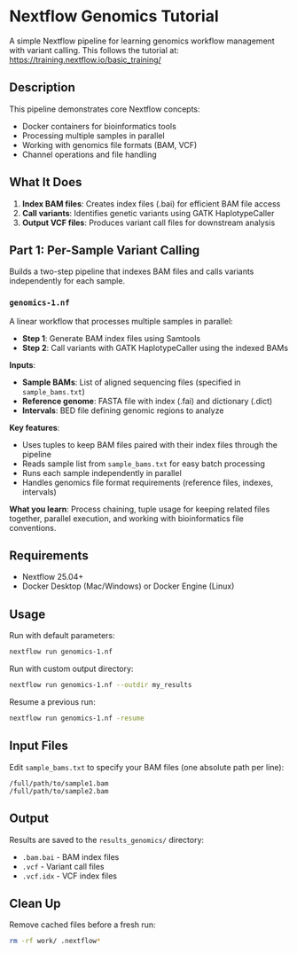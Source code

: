 # Nextflow Genomics Tutorial

A simple Nextflow pipeline for learning genomics workflow management with variant calling. This follows the tutorial at: https://training.nextflow.io/basic_training/

## Description

This pipeline demonstrates core Nextflow concepts:
* Docker containers for bioinformatics tools
* Processing multiple samples in parallel
* Working with genomics file formats (BAM, VCF)
* Channel operations and file handling

## What It Does

1. **Index BAM files**: Creates index files (.bai) for efficient BAM file access
2. **Call variants**: Identifies genetic variants using GATK HaplotypeCaller
3. **Output VCF files**: Produces variant call files for downstream analysis

## Part 1: Per-Sample Variant Calling

Builds a two-step pipeline that indexes BAM files and calls variants independently for each sample.

### `genomics-1.nf`

A linear workflow that processes multiple samples in parallel:
- **Step 1**: Generate BAM index files using Samtools
- **Step 2**: Call variants with GATK HaplotypeCaller using the indexed BAMs

**Inputs**:
- **Sample BAMs**: List of aligned sequencing files (specified in `sample_bams.txt`)
- **Reference genome**: FASTA file with index (.fai) and dictionary (.dict)
- **Intervals**: BED file defining genomic regions to analyze

**Key features**:
- Uses tuples to keep BAM files paired with their index files through the pipeline
- Reads sample list from `sample_bams.txt` for easy batch processing
- Runs each sample independently in parallel
- Handles genomics file format requirements (reference files, indexes, intervals)

**What you learn**: Process chaining, tuple usage for keeping related files together, parallel execution, and working with bioinformatics file conventions.

## Requirements

* Nextflow 25.04+
* Docker Desktop (Mac/Windows) or Docker Engine (Linux)

## Usage

Run with default parameters:
```bash
nextflow run genomics-1.nf
```

Run with custom output directory:
```bash
nextflow run genomics-1.nf --outdir my_results
```

Resume a previous run:
```bash
nextflow run genomics-1.nf -resume
```

## Input Files

Edit `sample_bams.txt` to specify your BAM files (one absolute path per line):
```
/full/path/to/sample1.bam
/full/path/to/sample2.bam
```

## Output

Results are saved to the `results_genomics/` directory:
* `.bam.bai` - BAM index files
* `.vcf` - Variant call files
* `.vcf.idx` - VCF index files

## Clean Up

Remove cached files before a fresh run:
```bash
rm -rf work/ .nextflow*
```